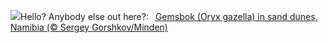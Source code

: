 ![](https://www.bing.com/th?id=OHR.GemsbokNamibia_EN-US7844189674_UHD.jpg&w=1000)Hello? Anybody else out here?:&nbsp;&ensp;[Gemsbok (Oryx gazella) in sand dunes, Namibia (© Sergey Gorshkov/Minden)](https://www.bing.com/th?id=OHR.GemsbokNamibia_EN-US7844189674_UHD.jpg)
<br><br/>
